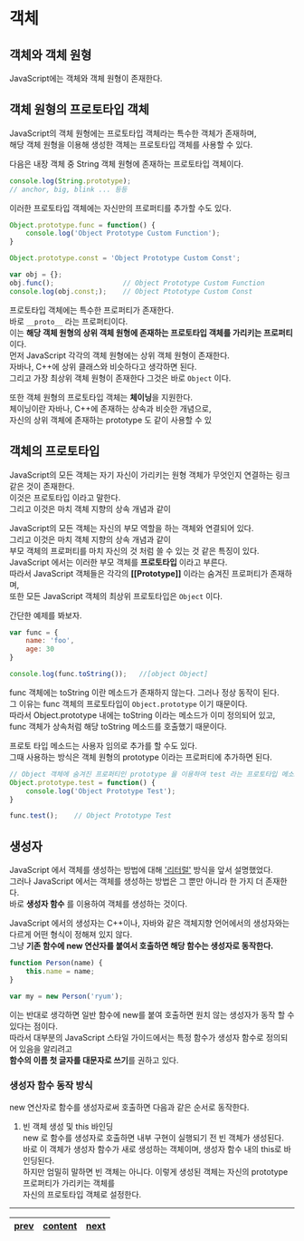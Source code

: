 # 객체

## 객체와 객체 원형
JavaScript에는 객체와 객체 원형이 존재한다.  

## 객체 원형의 프로토타입 객체
JavaScript의 객체 원형에는 프로토타입 객체라는 특수한 객체가 존재하며,  
해당 객체 원형을 이용해 생성한 객체는 프로토타입 객체를 사용할 수 있다.  

다음은 내장 객체 중 String 객체 원형에 존재하는 프로토타입 객체이다.  
```js
console.log(String.prototype);
// anchor, big, blink ... 등등
```

이러한 프로토타입 객체에는 자신만의 프로퍼티를 추가할 수도 있다.
```js
Object.prototype.func = function() {
	console.log('Object Prototype Custom Function');
}

Object.prototype.const = 'Object Prototype Custom Const';

var obj = {};
obj.func();					// Object Prototype Custom Function
console.log(obj.const;);	// Object Ptototype Custom Const
```

프로토타입 객체에는 특수한 프로퍼티가 존재한다.  
바로 `__proto__` 라는 프로퍼티이다.  
이는 **해당 객체 원형의 상위 객체 원형에 존재하는 프로토타입 객체를 가리키는 프로퍼티**이다.  
먼저 JavaScript 각각의 객체 원형에는 상위 객체 원형이 존재한다.  
자바나, C++에 상위 클래스와 비슷하다고 생각하면 된다.  
그리고 가장 최상위 객체 원형이 존재한다 그것은 바로 `Object` 이다.


또한 객체 원형의 프로토타입 객체는 **체이닝**을 지원한다.  
체이닝이란 자바나, C++에 존재하는 상속과 비슷한 개념으로,  
자신의 상위 객체에 존재하는 prototype 도 같이 사용할 수 있

## 객체의 프로토타입
JavaScript의 모든 객체는 자기 자신이 가리키는 원형 객체가 무엇인지 연결하는 링크 같은 것이 존재한다.  
이것은 프로토타입 이라고 말한다.  
그리고 이것은 마치 객체 지향의 상속 개념과 같이 

JavaScript의 모든 객체는 자신의 부모 역할을 하는 객체와 연결되어 있다.  
그리고 이것은 마치 객체 지향의 상속 개념과 같이  
부모 객체의 프로퍼티를 마치 자신의 것 처럼 쓸 수 있는 것 같은 특징이 있다.  
JavaScript 에서는 이러한 부모 객체를 **프로토타입** 이라고 부른다.  
따라서 JavaScript 객체들은 각각의 **[[Prototype]]** 이라는 숨겨진 프로퍼티가 존재하며,  
또한 모든 JavaScript 객체의 최상위 프로토타입은 `Object` 이다.

간단한 예제를 봐보자.

```js
var func = {
	name: 'foo',
	age: 30
}

console.log(func.toString());	//[object Object]
```

func 객체에는 toString 이란 메소드가 존재하지 않는다. 그러나 정상 동작이 된다.  
그 이유는 func 객체의 프로토타입이 `Object.prototype` 이기 때문이다.  
따라서 Object.prototype 내에는 toString 이라는 메소드가 이미 정의되어 있고,  
func 객체가 상속처럼 해당 toString 메소드를 호출했기 때문이다.

프로토 타입 메소드는 사용자 임의로 추가를 할 수도 있다.  
그때 사용하는 방식은 객체 원형의 prototype 이라는 프로퍼티에 추가하면 된다.

```js
// Object 객체에 숨겨진 프로퍼티인 prototype 을 이용하여 test 라는 프로토타입 메소드를 추가
Object.prototype.test = function() {
	console.log('Object Prototype Test');
}

func.test();	// Object Prototype Test
```

## 생성자
JavaScript 에서 객체를 생성하는 방법에 대해 ['리터럴'](./04-datastructure.ko-KR.md#object) 방식을 앞서 설명했었다.  
그러나 JavaScript 에서는 객체를 생성하는 방법은 그 뿐만 아니라 한 가지 더 존재한다.  
바로 **생성자 함수** 를 이용하여 객체를 생성하는 것이다.

JavaScript 에서의 생성자는 C++이나, 자바와 같은 객체지향 언어에서의 생성자와는 다르게 어떤 형식이 정해져 있지 않다.  
그냥 **기존 함수에 new 연산자를 붙여서 호출하면 해당 함수는 생성자로 동작한다.**

```js
function Person(name) {
	this.name = name;
}

var my = new Person('ryum');
```

이는 반대로 생각하면 일반 함수에 new를 붙여 호출하면 원치 않는 생성자가 동작 할 수 있다는 점이다.  
따라서 대부분의 JavaScript 스타일 가이드에서는 특정 함수가 생성자 함수로 정의되어 있음을 알리려고  
**함수의 이름 첫 글자를 대문자로 쓰기**를 권하고 있다.

### 생성자 함수 동작 방식
new 연산자로 함수를 생성자로써 호출하면 다음과 같은 순서로 동작한다.

1. 빈 객체 생성 및 this 바인딩  
new 로 함수를 생성자로 호출하면 내부 구현이 실행되기 전 빈 객체가 생성된다.  
바로 이 객체가 생성자 함수가 새로 생성하는 객체이며, 생성자 함수 내의 this로 바인딩된다.  
하지만 엄밀히 말하면 빈 객체는 아니다. 이렇게 생성된 객체는 자신의 prototype 프로퍼티가 가리키는 객체를  
자신의 프로토타입 객체로 설정한다.


---
|[prev](./08-function.ko-KR.md)|[content](./00-contents.ko-KR.md)|[next](./10-this.ko-KR.md)|
|:--:|:--:|:--:|